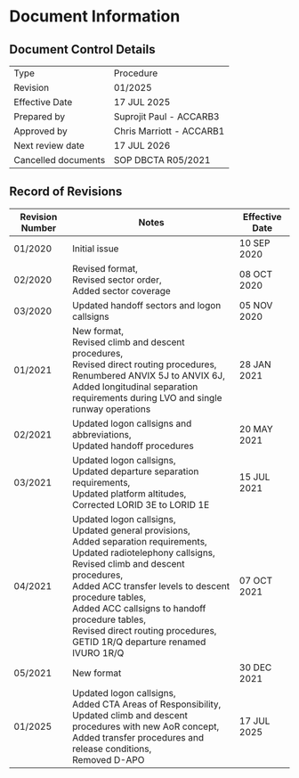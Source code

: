 # Document Information
## Document Control Details
|                     |                                                   |
|---------------------|---------------------------------------------------|
|         Type        |                    Procedure                      |
|       Revision      |                     01/2025                       |
|    Effective Date   |                    17 JUL 2025                    |
|     Prepared by     |             Suprojit Paul - ACCARB3               |
|     Approved by     |             Chris Marriott - ACCARB1              |
|   Next review date  |                    17 JUL 2026                    |
| Cancelled documents |                SOP DBCTA R05/2021                 |

## Record of Revisions
<table><thead>
  <tr>
    <th>Revision Number</th>
    <th>Notes</th>
    <th>Effective Date</th>
  </tr></thead>
<tbody>
  <tr>
    <td>01/2020</td>
    <td>Initial issue</td>
    <td>10 SEP 2020</td>
  </tr>
  <tr>
    <td>02/2020</td>
    <td>Revised format,<br>Revised sector order,<br>Added sector coverage</td>
    <td>08 OCT 2020</td>
  </tr>
  <tr>
    <td>03/2020</td>
    <td>Updated handoff sectors and logon callsigns</td>
    <td>05 NOV 2020</td>
  </tr>
  <tr>
    <td>01/2021</td>
    <td>New format,<br>Revised climb and descent procedures,<br>Revised direct routing procedures,<br>Renumbered ANVIX 5J to ANVIX 6J,<br>Added longitudinal separation requirements during LVO and single runway operations</td>
    <td>28 JAN 2021</td>
  </tr>
  <tr>
    <td>02/2021</td>
    <td>Updated logon callsigns and abbreviations,<br>Updated handoff procedures</td>
    <td>20 MAY 2021</td>
  </tr>
  <tr>
    <td>03/2021</td>
    <td>Updated logon callsigns,<br>Updated departure separation requirements,<br>Updated platform altitudes,<br>Corrected LORID 3E to LORID 1E</td>
    <td>15 JUL 2021</td>
  </tr>
  <tr>
    <td>04/2021</td>
    <td>Updated logon callsigns,<br>Updated general provisions,<br>Added separation requirements,<br>Updated radiotelephony callsigns,<br>Revised climb and descent procedures,<br>Added ACC transfer levels to descent procedure tables,<br>Added ACC callsigns to handoff procedure tables,<br>Revised direct routing procedures,<br>GETID 1R/Q departure renamed IVURO 1R/Q</td>
    <td>07 OCT 2021</td>
  </tr>
  <tr>
    <td>05/2021</td>
    <td>New format</td>
    <td>30 DEC 2021</td>
  </tr>
  <tr>
    <td>01/2025</td>
    <td>Updated logon callsigns,<br>Added CTA Areas of Responsibility,<br>Updated climb and descent procedures with new AoR concept,<br>Added transfer procedures and release conditions,<br>Removed D-APO</td>
    <td>17 JUL 2025</td>
</tbody></table>